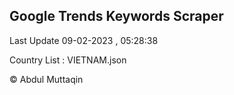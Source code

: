 

## Google Trends Keywords Scraper 
 
Last Update 09-02-2023 , 05:28:38

Country List :
VIETNAM.json



© Abdul Muttaqin 
